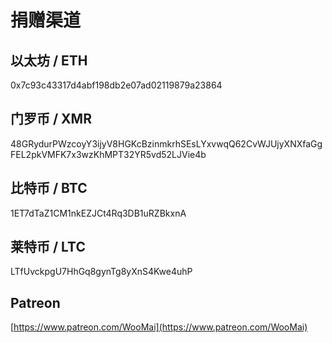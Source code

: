 # 捐赠渠道

## 以太坊 / ETH

0x7c93c43317d4abf198db2e07ad02119879a23864

## 门罗币 / XMR

48GRydurPWzcoyY3ijyV8HGKcBzinmkrhSEsLYxvwqQ62CvWJUjyXNXfaGgFEL2pkVMFK7x3wzKhMPT32YR5vd52LJVie4b

## 比特币 / BTC

1ET7dTaZ1CM1nkEZJCt4Rq3DB1uRZBkxnA

## 莱特币 / LTC

LTfUvckpgU7HhGq8gynTg8yXnS4Kwe4uhP

## Patreon

[https://www.patreon.com/WooMai](https://www.patreon.com/WooMai)

